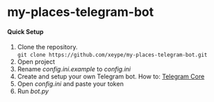 # my-places-telegram-bot

#### Quick Setup

1. Clone the repository.   
  `git clone https://github.com/xeype/my-places-telegram-bot.git`
2. Open project
3. Rename *config.ini.example* to *config.ini*
4. Create and setup your own Telegram bot.
  How to: [Telegram Core](https://core.telegram.org/bots#6-botfather)
6. Open *config.ini* and paste your token
7. Run *bot.py*
